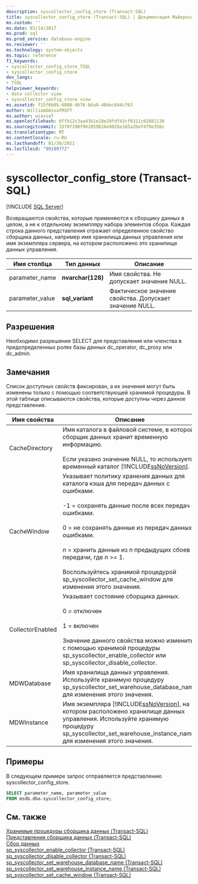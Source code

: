 ```yaml
---
description: syscollector_config_store (Transact-SQL)
title: syscollector_config_store (Transact-SQL) | Документация Майкрософт
ms.custom: ''
ms.date: 03/14/2017
ms.prod: sql
ms.prod_service: database-engine
ms.reviewer: ''
ms.technology: system-objects
ms.topic: reference
f1_keywords:
- syscollector_config_store_TSQL
- syscollector_config_store
dev_langs:
- TSQL
helpviewer_keywords:
- data collector view
- syscollector_config_store view
ms.assetid: f15f6b05-6808-4b76-b6a8-48dec844cf63
author: WilliamDAssafMSFT
ms.author: wiassaf
ms.openlocfilehash: 0ffb12c3aa43b1e18e20fdf43cf0311c02881138
ms.sourcegitcommit: 33f0f190f962059826e002be165a2bef4f9e350c
ms.translationtype: MT
ms.contentlocale: ru-RU
ms.lasthandoff: 01/30/2021
ms.locfileid: "99199772"
---
```

# <a name="syscollector_config_store-transact-sql"></a>syscollector_config_store (Transact-SQL)
[!INCLUDE [SQL Server](../../includes/applies-to-version/sqlserver.md)]

  Возвращаются свойства, которые применяются к сборщику данных в целом, а не к отдельному экземпляру набора элементов сбора. Каждая строка данного представления отражает определенное свойство сборщика данных, например имя хранилища данных управления или имя экземпляра сервера, на котором расположено это хранилище данных управления.  
  
|Имя столбца|Тип данных|Описание|  
|-----------------|---------------|-----------------|  
|parameter_name|**nvarchar(128)**|Имя свойства. Не допускает значение NULL.|  
|parameter_value|**sql_variant**|Фактическое значение свойства. Допускает значение NULL.|  
  
## <a name="permissions"></a>Разрешения  
 Необходимо разрешение SELECT для представления или членства в предопределенных ролях базы данных dc_operator, dc_proxy или dc_admin.  
  
## <a name="remarks"></a>Замечания  
 Список доступных свойств фиксирован, а их значения могут быть изменены только с помощью соответствующей хранимой процедуры. В этой таблице описываются свойства, которые доступны через данное представление.  
  
|Имя свойства|Описание|  
|-------------------|-----------------|  
|CacheDirectory|Имя каталога в файловой системе, в которой сборщик данных хранит временную информацию.<br /><br /> Если указано значение NULL, то используется временный каталог [!INCLUDE[ssNoVersion](../../includes/ssnoversion-md.md)].|  
|CacheWindow|Указывает политику хранения данных для каталога кэша для передач данных с ошибками.<br /><br /> -1 = сохранять данные после всех передач с ошибками.<br /><br /> 0 = не сохранять данные из передач данных с ошибками.<br /><br /> *n* = хранить данные из *n* предыдущих сбоев передачи, где *n* >= 1.<br /><br /> Воспользуйтесь хранимой процедурой sp_syscollector_set_cache_window для изменения этого значения.|  
|CollectorEnabled|Указывает состояние сборщика данных.<br /><br /> 0 = отключен<br /><br /> 1 = включен<br /><br /> Значение данного свойства можно изменить с помощью хранимой процедуры sp_syscollector_enable_collector или sp_syscollector_disable_collector.|  
|MDWDatabase|Имя хранилища данных управления. Используйте хранимую процедуру sp_syscollector_set_warehouse_database_name для изменения этого значения.|  
|MDWInstance|Имя экземпляра [!INCLUDE[ssNoVersion](../../includes/ssnoversion-md.md)], на котором расположено хранилище данных управления. Используйте хранимую процедуру sp_syscollector_set_warehouse_instance_name для изменения этого значения.|  
  
## <a name="examples"></a>Примеры  
 В следующем примере запрос отправляется представлению syscollector_config_store.  
  
```sql  
SELECT parameter_name, parameter_value  
FROM msdb.dbo.syscollector_config_store;  
```  
  
## <a name="see-also"></a>См. также  
 [Хранимые процедуры сборщика данных (Transact-SQL)](../../relational-databases/system-stored-procedures/data-collector-stored-procedures-transact-sql.md)   
 [Представления сборщика данных (Transact-SQL)](../../relational-databases/system-catalog-views/data-collector-views-transact-sql.md)   
 [Сбор данных](../../relational-databases/data-collection/data-collection.md)   
 [sp_syscollector_enable_collector (Transact-SQL)](../../relational-databases/system-stored-procedures/sp-syscollector-enable-collector-transact-sql.md)   
 [sp_syscollector_disable_collector (Transact-SQL)](../../relational-databases/system-stored-procedures/sp-syscollector-disable-collector-transact-sql.md)   
 [sp_syscollector_set_warehouse_database_name &#40;Transact-SQL&#41;](../../relational-databases/system-stored-procedures/sp-syscollector-set-warehouse-database-name-transact-sql.md)   
 [sp_syscollector_set_warehouse_instance_name &#40;Transact-SQL&#41;](../../relational-databases/system-stored-procedures/sp-syscollector-set-warehouse-instance-name-transact-sql.md)   
 [sp_syscollector_set_cache_window (Transact-SQL)](../../relational-databases/system-stored-procedures/sp-syscollector-set-cache-window-transact-sql.md)  
  
  
